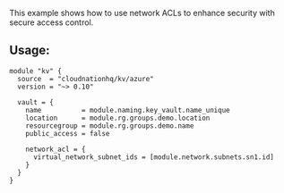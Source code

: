 This example shows how to use network ACLs to enhance security with secure access control.

## Usage:

```hcl
module "kv" {
  source  = "cloudnationhq/kv/azure"
  version = "~> 0.10"

  vault = {
    name          = module.naming.key_vault.name_unique
    location      = module.rg.groups.demo.location
    resourcegroup = module.rg.groups.demo.name
    public_access = false

    network_acl = {
      virtual_network_subnet_ids = [module.network.subnets.sn1.id]
    }
  }
}
```
